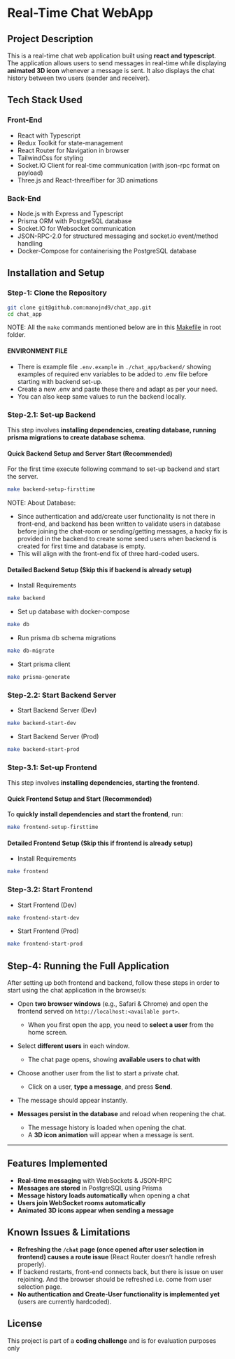 # Real-Time Chat WebApp

## Project Description

This is a real-time chat web application built using **react and typescript**.
The application allows users to send messages in real-time while displaying **animated 3D icon** whenever a message is sent. It also displays the chat history between two users (sender and receiver).

## Tech Stack Used

### Front-End

- React with Typescript
- Redux Toolkit for state-management
- React Router for Navigation in browser
- TailwindCss for styling
- Socket.IO Client for real-time communication (with json-rpc format on payload)
- Three.js and React-three/fiber for 3D animations

### Back-End

- Node.js with Express and Typescript
- Prisma ORM with PostgreSQL database
- Socket.IO for Websocket communication
- JSON-RPC-2.0 for structured messaging and socket.io event/method handling
- Docker-Compose for containerising the PostgreSQL database

## Installation and Setup

### Step-1: Clone the Repository

```sh
git clone git@github.com:manojnd9/chat_app.git
cd chat_app
```

NOTE: All the `make` commands mentioned below are in this [Makefile](Makefile) in root folder.

#### ENVIRONMENT FILE

- There is example file `.env.example` in `./chat_app/backend/` showing examples of required env variables to be added to .env file before starting with backend set-up.
- Create a new .env and paste these there and adapt as per your need.
- You can also keep same values to run the backend locally.

### Step-2.1: Set-up Backend

This step involves **installing dependencies, creating database, running prisma migrations to create database schema**.

#### Quick Backend Setup and Server Start (Recommended)

For the first time execute following command to set-up backend and start the server.

```sh
make backend-setup-firsttime
```

NOTE: About Database:

- Since authentication and add/create user functionality is not there in front-end,
  and backend has been written to validate users in database before joining the chat-room
  or sending/getting messages, a hacky fix is provided in the backend to create some seed users when
  backend is created for first time and database is empty.
- This will align with the front-end fix of three hard-coded users.

#### Detailed Backend Setup (Skip this if backend is already setup)

- Install Requirements

```sh
make backend
```

- Set up database with docker-compose

```sh
make db
```

- Run prisma db schema migrations

```sh
make db-migrate
```

- Start prisma client

```sh
make prisma-generate
```

### Step-2.2: Start Backend Server

- Start Backend Server (Dev)

```sh
make backend-start-dev
```

- Start Backend Server (Prod)

```sh
make backend-start-prod
```

### Step-3.1: Set-up Frontend

This step involves **installing dependencies, starting the frontend**.

#### Quick Frontend Setup and Start (Recommended)

To **quickly install dependencies and start the frontend**, run:

```sh
make frontend-setup-firsttime
```

#### Detailed Frontend Setup (Skip this if frontend is already setup)

- Install Requirements

```sh
make frontend
```

### Step-3.2: Start Frontend

- Start Frontend (Dev)

```sh
make frontend-start-dev
```

- Start Frontend (Prod)

```sh
make frontend-start-prod
```

## Step-4: Running the Full Application

After setting up both frontend and backend, follow these steps in order to start using the chat application in the browser/s:

- Open **two browser windows** (e.g., Safari & Chrome) and open the frontend served on `http://localhost:<available port>`.

  - When you first open the app, you need to **select a user** from the home screen.

- Select **different users** in each window.

  - The chat page opens, showing **available users to chat with**

- Choose another user from the list to start a private chat.

  - Click on a user, **type a message**, and press **Send**.

- The message should appear instantly.

- **Messages persist in the database** and reload when reopening the chat.

  - The message history is loaded when opening the chat.
  - A **3D icon animation** will appear when a message is sent.

---

## Features Implemented

- **Real-time messaging** with WebSockets & JSON-RPC
- **Messages are stored** in PostgreSQL using Prisma
- **Message history loads automatically** when opening a chat
- **Users join WebSocket rooms automatically**
- **Animated 3D icons appear when sending a message**

## Known Issues & Limitations

- **Refreshing the `/chat` page (once opened after user selection in frontend) causes a route issue** (React Router doesn’t handle refresh properly).
- If backend restarts, front-end connects back, but there is issue on user rejoining. And the browser should be refreshed i.e. come from user selection page.
- **No authentication and Create-User functionality is implemented yet** (users are currently hardcoded).

## License

This project is part of a **coding challenge** and is for evaluation purposes only
